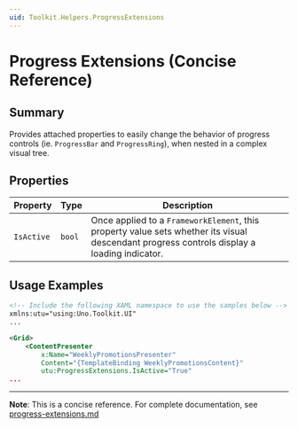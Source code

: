 ```yaml
---
uid: Toolkit.Helpers.ProgressExtensions
---
```


# Progress Extensions (Concise Reference)

## Summary

Provides attached properties to easily change the behavior of progress controls (ie. `ProgressBar` and `ProgressRing`), when nested in a complex visual tree.

## Properties

| Property            | Type        | Description                                                                                   |
|---------------------|-------------|-----------------------------------------------------------------------------------------------|
| `IsActive`          | `bool`      | Once applied to a `FrameworkElement`, this property value sets whether its visual descendant progress controls display a loading indicator. |

## Usage Examples

```xml
<!-- Include the following XAML namespace to use the samples below -->
xmlns:utu="using:Uno.Toolkit.UI"
...

<Grid>
    <ContentPresenter 
        x:Name="WeeklyPromotionsPresenter"
        Content="{TemplateBinding WeeklyPromotionsContent}"
        utu:ProgressExtensions.IsActive="True"
...
```

---

**Note**: This is a concise reference. 
For complete documentation, see [progress-extensions.md](progress-extensions.md)